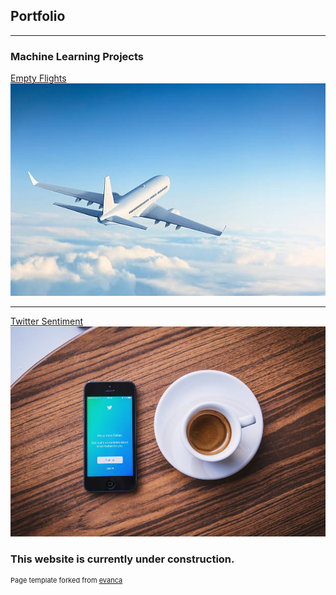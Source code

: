## Portfolio

---

### Machine Learning Projects 

[Empty Flights](/emptyflights.md)
<img src="images/plane.jpg?raw=true"/>

---

[Twitter Sentiment](/twittersentiment.md)
<img src="images/twitter.jpg?raw=true"/>

### This website is currently under construction.

<p style="font-size:11px">Page template forked from <a href="https://github.com/evanca/quick-portfolio">evanca</a></p>
<!-- Remove above link if you don't want to attibute -->
